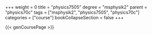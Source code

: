 +++
weight = 0
title = "physics7505"
degree = "msphysik2"
parent = "physics70c"
tags = ["msphysik2", "physics7505", "physics70c"]
categories = ["course"]
bookCollapseSection = false
+++

{{< genCoursePage >}}
